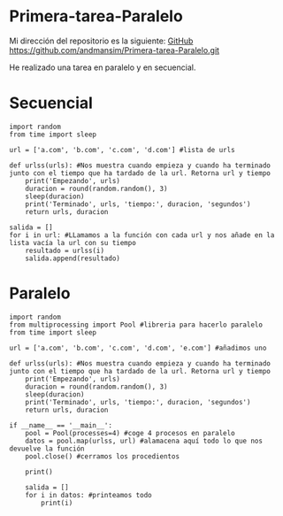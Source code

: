 # Primera-tarea-Paralelo

Mi dirección del repositorio es la siguiente: [GitHub](https://github.com/andmansim/Primera-tarea-Paralelo.git)
https://github.com/andmansim/Primera-tarea-Paralelo.git

He realizado una tarea en paralelo y en secuencial.

# Secuencial

```
import random
from time import sleep

url = ['a.com', 'b.com', 'c.com', 'd.com'] #lista de urls

def urlss(urls): #Nos muestra cuando empieza y cuando ha terminado junto con el tiempo que ha tardado de la url. Retorna url y tiempo
    print('Empezando', urls)
    duracion = round(random.random(), 3)
    sleep(duracion)
    print('Terminado', urls, 'tiempo:', duracion, 'segundos')
    return urls, duracion

salida = []
for i in url: #LLamamos a la función con cada url y nos añade en la lista vacía la url con su tiempo
    resultado = urlss(i)
    salida.append(resultado)
```

# Paralelo

```
import random
from multiprocessing import Pool #libreria para hacerlo paralelo
from time import sleep

url = ['a.com', 'b.com', 'c.com', 'd.com', 'e.com'] #añadimos uno

def urlss(urls): #Nos muestra cuando empieza y cuando ha terminado junto con el tiempo que ha tardado de la url. Retorna url y tiempo
    print('Empezando', urls)
    duracion = round(random.random(), 3)
    sleep(duracion)
    print('Terminado', urls, 'tiempo:', duracion, 'segundos')
    return urls, duracion

if __name__ == '__main__':
    pool = Pool(processes=4) #coge 4 procesos en paralelo 
    datos = pool.map(urlss, url) #alamacena aquí todo lo que nos devuelve la función
    pool.close() #cerramos los procedientos

    print()

    salida = []
    for i in datos: #printeamos todo
        print(i)
```
